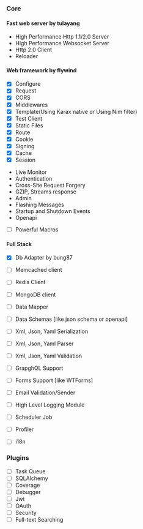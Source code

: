 ### Core

#### **Fast web server** by tulayang

- High Performance Http 1.1/2.0 Server
- High Performance Websocket Server
- Http 2.0 Client
- Reloader

#### **Web framework** by flywind

- [x] Configure
- [x] Request 
- [x] CORS
- [x] Middlewares
- [x] Template(Using Karax native or Using Nim filter)
- [x] Test Client
- [x] Static Files
- [x] Route
- [x] Cookie
- [x] Signing
- [x] Cache
- [x] Session
- Live Monitor
- Authentication
- Cross-Site Request Forgery
- GZIP, Streams response
- Admin
- Flashing Messages
- Startup and Shutdown Events
- Openapi
- [ ] Powerful Macros

#### **Full Stack**

- [x] Db Adapter by bung87
- [ ] Memcached client
- [ ] Redis Client
- [ ] MongoDB client
- [ ] Data Mapper
- [ ] Data Schemas [like json schema or openapi]
- [ ] Xml, Json, Yaml Serialization 
- [ ] Xml, Json, Yaml Parser
- [ ] Xml, Json, Yaml Validation
- [ ] GrapghQL Support
- [ ] Forms Support [like WTForms]
- [ ] Email Validation/Sender
- [ ] High Level Logging Module
- [ ] Scheduler Job
- [ ] Profiler
- [ ] i18n


### Plugins
- [ ] Task Queue
- [ ] SQLAlchemy	
- [ ] Coverage	
- [ ] Debugger	
- [ ] Jwt	
- [ ] OAuth	
- [ ] Security	
- [ ] Full-text Searching
